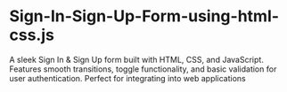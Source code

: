 # Sign-In-Sign-Up-Form-using-html-css.js
A sleek Sign In &amp; Sign Up form built with HTML, CSS, and JavaScript. Features smooth transitions, toggle functionality, and basic validation for user authentication. Perfect for integrating into web applications
